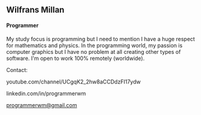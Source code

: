 <h2>Wilfrans Millan</h2>
<h4>Programmer</h4>
<p></p>
My study focus is programming but I need to mention I have a huge respect for mathematics and physics. In the programming world, my passion is computer graphics but I have no problem at all creating other types of software. I'm open to work 100% remotely (worldwide).
<p></p>
Contact:<p>
  
youtube.com/channel/UCgqK2_2hw8aCCDdzFI17ydw 

linkedin.com/in/programmerwm

programmerwm@gmail.com
